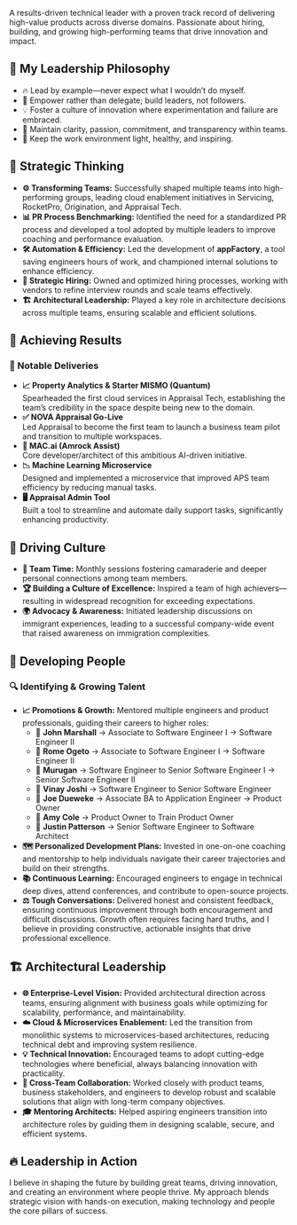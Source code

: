 A results-driven technical leader with a proven track record of delivering high-value products across diverse domains. Passionate about hiring, building, and growing high-performing teams that drive innovation and impact.

## 🌟 My Leadership Philosophy
- 🔥 Lead by example—never expect what I wouldn’t do myself.
- 🚀 Empower rather than delegate; build leaders, not followers.
- 💡 Foster a culture of innovation where experimentation and failure are embraced.
- 🎯 Maintain clarity, passion, commitment, and transparency within teams.
- 🌱 Keep the work environment light, healthy, and inspiring.

## 🧠 Strategic Thinking
- **⚙️ Transforming Teams:** Successfully shaped multiple teams into high-performing groups, leading cloud enablement initiatives in Servicing, RocketPro, Origination, and Appraisal Tech.
- **📊 PR Process Benchmarking:** Identified the need for a standardized PR process and developed a tool adopted by multiple leaders to improve coaching and performance evaluation.
- **🛠️ Automation & Efficiency:** Led the development of **appFactory**, a tool saving engineers hours of work, and championed internal solutions to enhance efficiency.
- **🎯 Strategic Hiring:** Owned and optimized hiring processes, working with vendors to refine interview rounds and scale teams effectively.
- **🏗️ Architectural Leadership:** Played a key role in architecture decisions across multiple teams, ensuring scalable and efficient solutions.

## 🚀 Achieving Results
### 🎯 Notable Deliveries
- **📈 Property Analytics & Starter MISMO (Quantum)**  
  Spearheaded the first cloud services in Appraisal Tech, establishing the team’s credibility in the space despite being new to the domain.
- **✅ NOVA Appraisal Go-Live**  
  Led Appraisal to become the first team to launch a business team pilot and transition to multiple workspaces.
- **🤖 MAC.ai (Amrock Assist)**  
  Core developer/architect of this ambitious AI-driven initiative.
- **📉 Machine Learning Microservice**  
  Designed and implemented a microservice that improved APS team efficiency by reducing manual tasks.
- **🖥️ Appraisal Admin Tool**  
  Built a tool to streamline and automate daily support tasks, significantly enhancing productivity.

## 🤝 Driving Culture
- **🎉 Team Time:** Monthly sessions fostering camaraderie and deeper personal connections among team members.
- **🏆 Building a Culture of Excellence:** Inspired a team of high achievers—resulting in widespread recognition for exceeding expectations.
- **🌍 Advocacy & Awareness:** Initiated leadership discussions on immigrant experiences, leading to a successful company-wide event that raised awareness on immigration complexities.

## 🌱 Developing People
### 🔍 Identifying & Growing Talent
- **📈 Promotions & Growth:** Mentored multiple engineers and product professionals, guiding their careers to higher roles:  
  - 🏅 **John Marshall** → Associate to Software Engineer I → Software Engineer II  
  - 🏅 **Rome Ogeto** → Associate to Software Engineer I → Software Engineer II  
  - 🏅 **Murugan** → Software Engineer to Senior Software Engineer I → Senior Software Engineer II  
  - 🏅 **Vinay Joshi** → Software Engineer to Senior Software Engineer  
  - 🏅 **Joe Dueweke** → Associate BA to Application Engineer → Product Owner  
  - 🏅 **Amy Cole** → Product Owner to Train Product Owner  
  - 🏅 **Justin Patterson** → Senior Software Engineer to Software Architect  
- **🗺️ Personalized Development Plans:** Invested in one-on-one coaching and mentorship to help individuals navigate their career trajectories and build on their strengths.
- **📚 Continuous Learning:** Encouraged engineers to engage in technical deep dives, attend conferences, and contribute to open-source projects.
- **⚖️ Tough Conversations:** Delivered honest and consistent feedback, ensuring continuous improvement through both encouragement and difficult discussions. Growth often requires facing hard truths, and I believe in providing constructive, actionable insights that drive professional excellence.

## 🏗️ Architectural Leadership
- **🌐 Enterprise-Level Vision:** Provided architectural direction across teams, ensuring alignment with business goals while optimizing for scalability, performance, and maintainability.
- **☁️ Cloud & Microservices Enablement:** Led the transition from monolithic systems to microservices-based architectures, reducing technical debt and improving system resilience.
- **💡 Technical Innovation:** Encouraged teams to adopt cutting-edge technologies where beneficial, always balancing innovation with practicality.
- **🔄 Cross-Team Collaboration:** Worked closely with product teams, business stakeholders, and engineers to develop robust and scalable solutions that align with long-term company objectives.
- **🎓 Mentoring Architects:** Helped aspiring engineers transition into architecture roles by guiding them in designing scalable, secure, and efficient systems.

## 🔥 Leadership in Action
I believe in shaping the future by building great teams, driving innovation, and creating an environment where people thrive. My approach blends strategic vision with hands-on execution, making technology and people the core pillars of success.
